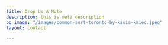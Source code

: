 ```yaml
---
title: Drop Us A Note
description: this is meta description
bg_image: "/images/common-sort-toronto-by-kasia-kmiec.jpeg"
layout: contact

---
```

